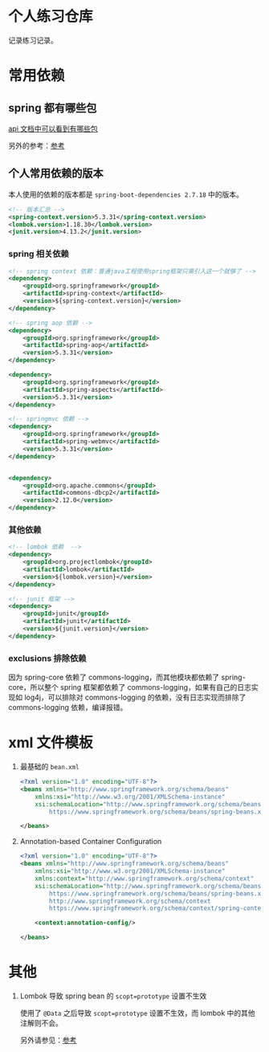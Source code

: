 # 个人练习仓库

记录练习记录。

# 常用依赖

## spring 都有哪些包

[api 文档中可以看到有哪些包](https://docs.spring.io/spring-framework/docs/5.3.31/javadoc-api/)

另外的参考：[参考](https://blog.csdn.net/dongyang2019/article/details/113726740)

## 个人常用依赖的版本

本人使用的依赖的版本都是 `spring-boot-dependencies 2.7.18` 中的版本。

```xml
<!-- 版本汇总 -->
<spring-context.version>5.3.31</spring-context.version>
<lombok.version>1.18.30</lombok.version>
<junit.version>4.13.2</junit.version>
```

### spring 相关依赖

```xml
<!-- spring context 依赖：普通java工程使用spring框架只需引入这一个就够了 -->
<dependency>
    <groupId>org.springframework</groupId>
    <artifactId>spring-context</artifactId>
    <version>${spring-context.version}</version>
</dependency>

<!-- spring aop 依赖 -->
<dependency>
    <groupId>org.springframework</groupId>
    <artifactId>spring-aop</artifactId>
    <version>5.3.31</version>
</dependency>

<dependency>
    <groupId>org.springframework</groupId>
    <artifactId>spring-aspects</artifactId>
    <version>5.3.31</version>
</dependency>

<!-- springmvc 依赖 -->
<dependency>
    <groupId>org.springframework</groupId>
    <artifactId>spring-webmvc</artifactId>
    <version>5.3.31</version>
</dependency>


<dependency>
    <groupId>org.apache.commons</groupId>
    <artifactId>commons-dbcp2</artifactId>
    <version>2.12.0</version>
</dependency>
```

### 其他依赖

```xml
<!-- lombok 依赖  -->
<dependency>
    <groupId>org.projectlombok</groupId>
    <artifactId>lombok</artifactId>
    <version>${lombok.version}</version>
</dependency>

<!-- junit 框架 -->
<dependency>
    <groupId>junit</groupId>
    <artifactId>junit</artifactId>
    <version>${junit.version}</version>
</dependency>
```

### exclusions 排除依赖

因为 spring-core 依赖了 commons-logging，而其他模块都依赖了 spring-core，所以整个 spring 框架都依赖了 commons-logging，如果有自己的日志实现如 log4j，可以排除对 commons-logging 的依赖，没有日志实现而排除了 commons-logging 依赖，编译报错。

# xml 文件模板

1. 最基础的 `bean.xml`

    ```xml
    <?xml version="1.0" encoding="UTF-8"?>
    <beans xmlns="http://www.springframework.org/schema/beans"
        xmlns:xsi="http://www.w3.org/2001/XMLSchema-instance"
        xsi:schemaLocation="http://www.springframework.org/schema/beans
            https://www.springframework.org/schema/beans/spring-beans.xsd">

    </beans>
    ```

2. Annotation-based Container Configuration

    ```xml
    <?xml version="1.0" encoding="UTF-8"?>
    <beans xmlns="http://www.springframework.org/schema/beans"
        xmlns:xsi="http://www.w3.org/2001/XMLSchema-instance"
        xmlns:context="http://www.springframework.org/schema/context"
        xsi:schemaLocation="http://www.springframework.org/schema/beans
            https://www.springframework.org/schema/beans/spring-beans.xsd
            http://www.springframework.org/schema/context
            https://www.springframework.org/schema/context/spring-context.xsd">

        <context:annotation-config/>

    </beans>
    ```
# 其他

1. Lombok 导致 spring bean 的 `scopt=prototype` 设置不生效

    使用了 `@Data` 之后导致 `scopt=prototype` 设置不生效，而 lombok 中的其他注解则不会。

    另外请参见：[参考](https://wenku.csdn.net/answer/896aff3cc29f48b38c4fb2faf301b2b7)
